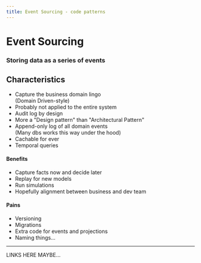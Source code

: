 ```yaml
---
title: Event Sourcing - code patterns
---
```


# Event Sourcing
### Storing data as a series of events


<div class="grid grid-cols-2 gap-12">
<div>

## Characteristics
 - Capture the business domain lingo\
   (Domain Driven-style)
 - Probably not applied to the entire system
 - Audit log by design
 - More a "Design pattern" than "Architectural Pattern"
 - Append-only log of all domain events\
   (Many dbs works this way under the hood)
 - Cachable for ever
 - Temporal queries

</div>
<div>

#### Benefits
 - Capture facts now and decide later
 - Replay for new models
 - Run simulations
 - Hopefully alignment between business and dev team

#### Pains
 - Versioning
 - Migrations
 - Extra code for events and projections
 - Naming things...

</div>
</div>

<hr/>
LINKS HERE MAYBE...
